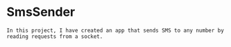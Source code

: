 # SmsSender

```
In this project, I have created an app that sends SMS to any number by reading requests from a socket.
```